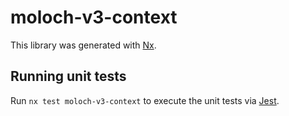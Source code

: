 # moloch-v3-context

This library was generated with [Nx](https://nx.dev).

## Running unit tests

Run `nx test moloch-v3-context` to execute the unit tests via [Jest](https://jestjs.io).
